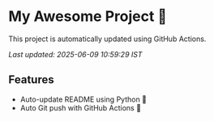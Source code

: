 # My Awesome Project 🚀

This project is automatically updated using GitHub Actions.

_Last updated: 2025-06-09 10:59:29 IST_

## Features
- Auto-update README using Python 🐍
- Auto Git push with GitHub Actions 🤖
